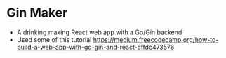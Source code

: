 # Gin Maker
- A drinking making React web app with a Go/Gin backend
- Used some of this tutorial https://medium.freecodecamp.org/how-to-build-a-web-app-with-go-gin-and-react-cffdc473576